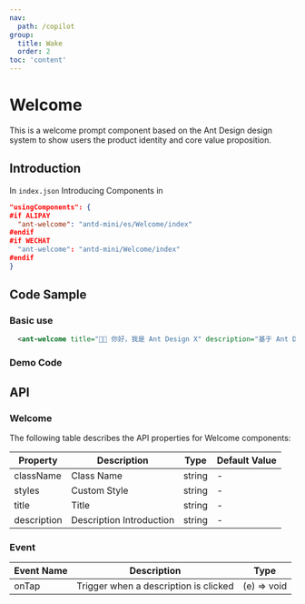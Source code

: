```yaml
---
nav:
  path: /copilot
group:
  title: Wake
  order: 2
toc: 'content'
---
```


# Welcome

This is a welcome prompt component based on the Ant Design design system to show users the product identity and core value proposition.

## Introduction

In `index.json` Introducing Components in

```json
"usingComponents": {
#if ALIPAY
  "ant-welcome": "antd-mini/es/Welcome/index"
#endif
#if WECHAT
  "ant-welcome": "antd-mini/Welcome/index"
#endif
}
```

## Code Sample

### Basic use
```xml
  <ant-welcome title="👋🏻 你好，我是 Ant Design X" description="基于 Ant Design 的 AGI 产品界面解决方案，创造更美好的智能视界～" />
```

### Demo Code

<code src='../../copilot-demo/pages/Welcome/index'></code>

## API

### Welcome

The following table describes the API properties for Welcome components:

| Property      | Description     | Type                     | Default Value |
| --------- | -------- | ------------------------ | ------ |
| className | Class Name     | string                   | -      |
| styles      | Custom Style | string | -      |
| title      | Title | string | -      |
| description      | Description Introduction | string | -      |


### Event

| Event Name | Description | Type |
| --- | --- | --- |
| onTap | Trigger when a description is clicked | (e) => void |
